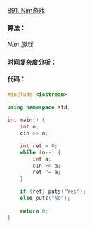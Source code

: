 [891. Nim游戏](https://www.acwing.com/problem/content/893/)

#### 算法：

*Nim 游戏*

#### 时间复杂度分析：



#### 代码：

```cpp
#include <iostream>

using namespace std;

int main() {
    int n;
    cin >> n;
    
    int ret = 0;
    while (n--) {
        int a;
        cin >> a;
        ret ^= a;
    }
    
    if (ret) puts("Yes");
    else puts("No");
    
    return 0;
}
```


